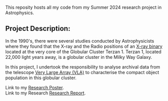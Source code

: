 This reposity hosts all my code from my Summer 2024 research project in Astrophysics. 

## Project Description: 

In the 1990's, there were several studies conducted by Astrophysicists where they found that the X-ray and the Radio positions of an [X-ray binary](https://en.wikipedia.org/wiki/X-ray_binary) located at the very core of the Globular Cluster Terzan 1. Terzan 1, located 22,000 light years away, is a globular cluster in the Milky Way Galaxy. 

In this project, I undertook the responsibility to analyse archival data from the telescope [Very Large Array (VLA)](https://public.nrao.edu/telescopes/vla/) to characterise the compact object population in this globular cluster.

Link to my [Research Poster](https://drive.google.com/file/d/1NNuJ42irU2w_QgzDqJBYFTNQFvbtm69V/view?usp=sharing). <br>
Link to my Research [Research Report](https://docs.google.com/document/d/1fRrTmC6LYUe48LKsofB-D4QHHs-AAqnf70j6Vhrfiuk/edit?usp=sharing).
